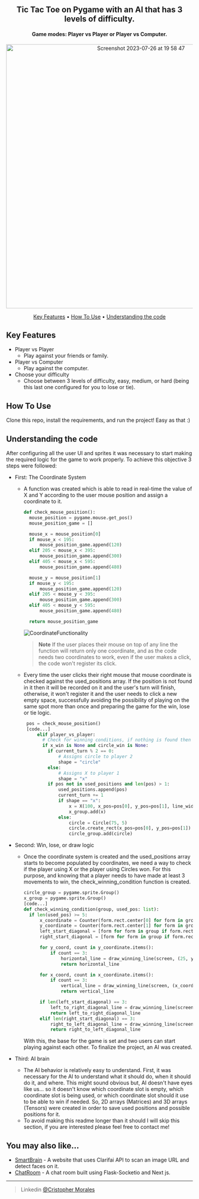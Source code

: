 <h2 align="center">Tic Tac Toe on Pygame with an AI that has 3 levels of difficulty.</h4>
<h4 align="center">Game modes: Player vs Player or Player vs Computer. </h4>
<p align="center">
  <img width="712" alt="Screenshot 2023-07-26 at 19 58 47" src="https://github.com/CrisMorinaga/Tic-Tac-Toe/assets/128830239/d687bb51-0ddc-4ea4-aa06-1ae9ce21309a">
</p>

<p align="center">
  <a href="#key-features">Key Features</a> •
  <a href="#how-to-use">How To Use</a> •
  <a href="#understanding-the-code">Understanding the code</a>
</p>


## Key Features

* Player vs Player
  - Play against your friends or family.
* Player vs Computer
  - Play against the computer.
* Choose your difficulty
  - Choose between 3 levels of difficulty, easy, medium, or hard (being this last one configured for you to lose or tie).

## How To Use

Clone this repo, install the requirements, and run the project! Easy as that :)

## Understanding the code
After configuring all the user UI and sprites it was necessary to start making the required logic for the game to work properly. To achieve this objective 3 steps were followed: 

* First: The Coordinate System
  - A function was created which is able to read in real-time the value of X and Y according to the user mouse position and assign a coordinate to it. 
  
    ```Python
    def check_mouse_position():
      mouse_position = pygame.mouse.get_pos()
      mouse_position_game = []
  
      mouse_x = mouse_position[0]
      if mouse_x < 195:
          mouse_position_game.append(120)
      elif 205 < mouse_x < 395:
          mouse_position_game.append(300)
      elif 405 < mouse_x < 595:
          mouse_position_game.append(480)
  
      mouse_y = mouse_position[1]
      if mouse_y < 195:
          mouse_position_game.append(120)
      elif 205 < mouse_y < 395:
          mouse_position_game.append(300)
      elif 405 < mouse_y < 595:
          mouse_position_game.append(480)
  
      return mouse_position_game
    ```
    
    ![CoordinateFunctionality](https://github.com/CrisMorinaga/Tic-Tac-Toe/assets/128830239/af63b3d0-263b-4a73-8530-ed7baba1e6a6)
    > **Note**
    > If the user places their mouse on top of any line the function will return only one coordinate, and as the code needs two coordinates to work, even if the user makes a click, the code won't register its click.

   - Every time the user clicks their right mouse that mouse coordinate is checked against the used_positions array. If the position is not found in it then it will be recorded on it and the user's turn will finish, otherwise, it won't register it and the user needs to click a new empty space, successfully avoiding the possibility of playing on the same spot more than once and preparing the game for the win, lose or tie logic.
     
     ```Python
      pos = check_mouse_position()
      [code...]
          elif player_vs_player:
            # Check for winning conditions, if nothing is found then the game continues
            if x_win is None and circle_win is None:
              if current_turn % 2 == 0:
                  # Assigns circle to player 2
                  shape = "circle"
              else:
                  # Assigns X to player 1
                  shape = "x"
              if pos not in used_positions and len(pos) > 1:
                  used_positions.append(pos)
                  current_turn += 1
                  if shape == "x":
                      x = X(100, x_pos=pos[0], y_pos=pos[1], line_width=5)
                      x_group.add(x)
                  else:
                      circle = Circle(75, 5)
                      circle.create_rect(x_pos=pos[0], y_pos=pos[1])
                      circle_group.add(circle)
      ```
  
* Second: Win, lose, or draw logic
  - Once the coordinate system is created and the used_positions array starts to become populated by coordinates, we need a way to check if the player using X or the player using Circles won. For this purpose, and knowing that a player needs to have made at least 3 movements to win, the check_winning_condition function is created.
    ```Python
    circle_group = pygame.sprite.Group()
    x_group = pygame.sprite.Group()
    [code...]
    def check_winning_condition(group, used_pos: list):
      if len(used_pos) >= 5:
          x_coordinate = Counter(form.rect.center[0] for form in group)
          y_coordinate = Counter(form.rect.center[1] for form in group)
          left_start_diagonal = [form for form in group if form.rect.center in [(120, 120), (300, 300), (480, 480)]]
          right_start_diagonal = [form for form in group if form.rect.center in [(120, 480), (300, 300), (480, 120)]]
  
          for y_coord, count in y_coordinate.items():
              if count == 3:
                  horizontal_line = draw_winning_line(screen, (25, y_coord), (575, y_coord))
                  return horizontal_line
  
          for x_coord, count in x_coordinate.items():
              if count == 3:
                  vertical_line = draw_winning_line(screen, (x_coord, 25), (x_coord, 575))
                  return vertical_line
  
          if len(left_start_diagonal) == 3:
              left_to_right_diagonal_line = draw_winning_line(screen, (25, 25), (575, 575))
              return left_to_right_diagonal_line
          elif len(right_start_diagonal) == 3:
              right_to_left_diagonal_line = draw_winning_line(screen, (575, 25), (25, 575))
              return right_to_left_diagonal_line
    ```

    With this, the base for the game is set and two users can start playing against each other. To finalize the project, an AI was created.
 
* Third: AI brain
  - The AI behavior is relatively easy to understand. First, it was necessary for the AI to understand what it should do, when it should do it, and where. This might sound obvious but, AI doesn't have eyes like us... so it doesn't know which coordinate slot is empty, which coordinate slot is being used, or which coordinate slot should it use to be able to win if needed. So, 2D arrays (Matrices) and 3D arrays (Tensors) were created in order to save used positions and possible positions for it.
  - To avoid making this readme longer than it should I will skip this section, if you are interested please feel free to contact me!

## You may also like...

- [SmartBrain](https://github.com/CrisMorinaga/SmartBrain) - A website that uses Clarifai API to scan an image URL and detect faces on it.
- [ChatRoom](https://github.com/CrisMorinaga/ChatRoom) - A chat room built using Flask-Socketio and Next js.

---

> Linkedin [@Cristopher Morales](https://www.linkedin.com/in/morales-cristopher)

